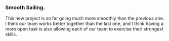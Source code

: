 ### Smooth Sailing.

This new project is so far going much more smoothly than the previous one. I think our team works better together than the last one, and I think having a more open task is also allowing each of our team to exercise their strongest skills.
